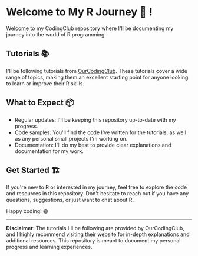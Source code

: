 # Welcome to My R Journey  🚀 !

Welcome to my CodingClub repository where I'll be documenting my journey into the world of R programming. 

## Tutorials 📚

I'll be following tutorials from [OurCodingClub](https://ourcodingclub.github.io/tutorials.html). These tutorials cover a wide range of topics, making them an excellent starting point for anyone looking to learn or improve their R skills.

## What to Expect 📦

- Regular updates: I'll be keeping this repository up-to-date with my progress.
- Code samples: You'll find the code I've written for the tutorials, as well as any personal small projects I'm working on.
- Documentation: I'll do my best to provide clear explanations and documentation for my work.

## Get Started 🏗️

If you're new to R or interested in my journey, feel free to explore the code and resources in this repository. Don't hesitate to reach out if you have any questions, suggestions, or just want to chat about R.

Happy coding! 😄

---
**Disclaimer**: The tutorials I'll be following are provided by OurCodingClub, and I highly recommend visiting their website for in-depth explanations and additional resources. This repository is meant to document my personal progress and learning experiences.
